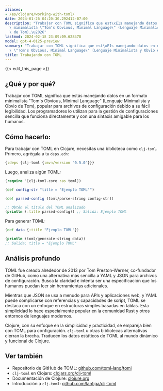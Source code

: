 ```yaml
---
aliases:
- /es/clojure/working-with-toml/
date: 2024-01-26 04:20:30.292412-07:00
description: "Trabajar con TOML significa que est\xE1s manejando datos en un formato\
  \ minimalista \"Tom's Obvious, Minimal Language\" (Lenguaje Minimalista y Obvio\
  \ de Tom),\u2026"
lastmod: 2024-02-18 23:09:09.628478
model: gpt-4-0125-preview
summary: "Trabajar con TOML significa que est\xE1s manejando datos en un formato minimalista\
  \ \"Tom's Obvious, Minimal Language\" (Lenguaje Minimalista y Obvio de Tom),\u2026"
title: Trabajando con TOML
---
```


{{< edit_this_page >}}

## ¿Qué y por qué?
Trabajar con TOML significa que estás manejando datos en un formato minimalista "Tom's Obvious, Minimal Language" (Lenguaje Minimalista y Obvio de Tom), popular para archivos de configuración debido a su fácil legibilidad. Los programadores lo utilizan para la gestión de configuraciones sencilla que funciona directamente y con una sintaxis amigable para los humanos.

## Cómo hacerlo:
Para trabajar con TOML en Clojure, necesitas una biblioteca como `clj-toml`. Primero, agrégala a tu `deps.edn`:

```clojure
{:deps {clj-toml {:mvn/version "0.5.0"}}}
```

Luego, analiza algún TOML:

```clojure
(require '[clj-toml.core :as toml])

(def config-str "title = 'Ejemplo TOML'")

(def parsed-config (toml/parse-string config-str))

;; Obtén el título del TOML analizado
(println (:title parsed-config)) ;; Salida: Ejemplo TOML
```

Para generar TOML:

```clojure
(def data {:title "Ejemplo TOML"})

(println (toml/generate-string data))
;; Salida: title = "Ejemplo TOML"
```

## Análisis profundo
TOML fue creado alrededor de 2013 por Tom Preston-Werner, co-fundador de GitHub, como una alternativa más sencilla a YAML y JSON para archivos de configuración. Busca la claridad e intenta ser una especificación que los humanos puedan leer sin herramientas adicionales.

Mientras que JSON se usa a menudo para APIs y aplicaciones web, y YAML puede complicarse con referencias y capacidades de script, TOML se destaca con un enfoque en estructuras simples basadas en tablas. Esta simplicidad lo hace especialmente popular en la comunidad Rust y otros entornos de lenguajes modernos.

Clojure, con su enfoque en la simplicidad y practicidad, se empareja bien con TOML para configuración. `clj-toml` u otras bibliotecas alternativas cierran la brecha. Traducen los datos estáticos de TOML al mundo dinámico y funcional de Clojure.

## Ver también
- Repositorio de GitHub de TOML: [github.com/toml-lang/toml](https://github.com/toml-lang/toml)
- `clj-toml` en Clojars: [clojars.org/clj-toml](https://clojars.org/clj-toml)
- Documentación de Clojure: [clojure.org](https://clojure.org/guides/getting_started)
- Introducción a `clj-toml`: [github.com/lantiga/clj-toml](https://github.com/lantiga/clj-toml)

